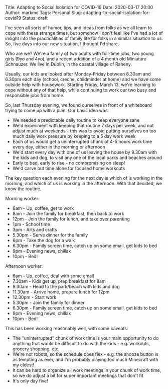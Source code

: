Title: Adapting to Social Isolation for COVID-19
Date: 2020-03-17 20:00
Author: markmc
Tags: Personal
Slug: adapting-to-social-isolation-for-covid19
Status: draft

I've seen all sorts of humor, tips, and ideas from folks as we all
learn to cope with these strange times, but somehow I don't feel like
I've had a lot of insight into the practicalities of family life for
folks in a similar situation to us. So, five days into our new
situation, I thought I'd share.

Who are we? We're a family of two adults with full-time jobs, two
young girls (9yo and 4yo), and a recent addition of a 4 month old
Miniature Schnauzer. We live in Dublin, in the coastal village of
Raheny.

Usually, our kids are looked after Monday-Friday between 8.30am and
6.30pm each day (school, creche, childminder at home) and we have some
outside help with housework. Starting Friday, March 13, we're learning
to cope without any of that help, while continuing to work our two
busy and responsible jobs from home.

So, last Thursday evening, we found ourselves in front of a whiteboard
trying to come up with a plan. Our basic idea was:

* We needed a predictable daily routine to keep everyone sane
* We'd experiment with keeping that routine 7 days per week, and not
  adjust much at weekends - this was to avoid putting ourselves on too
  much daily work pressure by keeping to a 5 day work week
* Each of us would get a uninterrupted chunk of 4-5 hours work time
  every day, either in the morning or afternoon
* We'd start every day with one of us leaving the house by 9.30am with
  the kids and dog, to visit any one of the local parks and beaches
  around
* Early to bed, early to rise - no compromising on sleep!
* We'd carve out time alone for focused home workouts

The key question each evening for the next day is which of is working
in the morning, and which of us is working in the afternoon. With that
decided, we know the routine.

Morning worker:

* 6am - Up, coffee, get to work
* 8am - Join the family for breakfast, then back to work
* 12pm - Join the family for lunch, and take over parenting
* 1pm - School time
* 3pm - Arts and crafts
* 5.30pm - Serve dinner for the family
* 6pm - Take the dog for a walk
* 6.30pm - Family screen time, catch up on some email, get kids to bed
* 9pm - Evening news, chillax
* 10pm - Bed!

Afternoon worker:

* 6am - Up, coffee, deal with some email
* 7.30am - Kids get up, prep breakfast for 8am
* 9.30am - Head to the park/beach with kids and dog
* 11.30am - Arrive home, prepare lunch for 12pm
* 12.30pm - Start work
* 5.30pm - Join the family for dinner
* 6.30pm - Family screen time, catch up	on some	email, get kids	to bed
* 9pm - Evening news, chillax
* 10pm - Bed!

This has been working reasonably well, with some caveats:

* The "uninterrupted" chunk of work time is your main opportunity to
  do anything that would be difficult to do with the kids -
  e.g. workouts, grocery shopping, etc.
* We're not robots, so the schedule does flex - e.g. the snooze button
  is as tempting as ever, and I'm probably playing too much Minecraft
  with my eldest!
* It can be hard to organize all work meetings in your chunk of work
  time, so we do adjust a bit for super important meetings that don't
  fit
* It's only day five!
